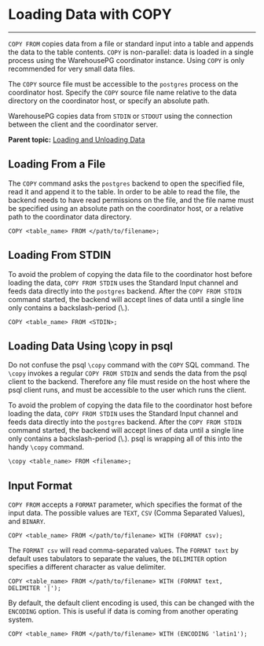 # Loading Data with COPY
---

`COPY FROM` copies data from a file or standard input into a table and appends the data to the table contents. `COPY` is non-parallel: data is loaded in a single process using the WarehousePG coordinator instance. Using `COPY` is only recommended for very small data files.

The `COPY` source file must be accessible to the `postgres` process on the coordinator host. Specify the `COPY` source file name relative to the data directory on the coordinator host, or specify an absolute path.

WarehousePG copies data from `STDIN` or `STDOUT` using the connection between the client and the coordinator server.

**Parent topic:** [Loading and Unloading Data](../../load/topics/g-loading-and-unloading-data.html)

## <a id="topic1"></a>Loading From a File

The `COPY` command asks the `postgres` backend to open the specified file, read it and append it to the table. In order to be able to read the file, the backend needs to have read permissions on the file, and the file name must be specified using an absolute path on the coordinator host, or a relative path to the coordinator data directory.

```
COPY <table_name> FROM </path/to/filename>;
```

## <a id="topic2"></a>Loading From STDIN

To avoid the problem of copying the data file to the coordinator host before loading the data, `COPY FROM STDIN` uses the Standard Input channel and feeds data directly into the `postgres` backend. After the `COPY FROM STDIN` command started, the backend will accept lines of data until a single line only contains a backslash-period \(\\.\).

```
COPY <table_name> FROM <STDIN>;
```

## <a id="topic3"></a>Loading Data Using \\copy in psql

Do not confuse the psql `\copy` command with the `COPY` SQL command. The `\copy` invokes a regular `COPY FROM STDIN` and sends the data from the psql client to the backend. Therefore any file must reside on the host where the psql client runs, and must be accessible to the user which runs the client.

To avoid the problem of copying the data file to the coordinator host before loading the data, `COPY FROM STDIN` uses the Standard Input channel and feeds data directly into the `postgres` backend. After the `COPY FROM STDIN` command started, the backend will accept lines of data until a single line only contains a backslash-period \(\\.\). psql is wrapping all of this into the handy `\copy` command.

```
\copy <table_name> FROM <filename>;
```

## <a id="topic4"></a>Input Format

`COPY FROM` accepts a `FORMAT` parameter, which specifies the format of the input data. The possible values are `TEXT`, `CSV` \(Comma Separated Values\), and `BINARY`.

```
COPY <table_name> FROM </path/to/filename> WITH (FORMAT csv);
```

The `FORMAT csv` will read comma-separated values. The `FORMAT text` by default uses tabulators to separate the values, the `DELIMITER` option specifies a different character as value delimiter.

```
COPY <table_name> FROM </path/to/filename> WITH (FORMAT text, DELIMITER '|');
```

By default, the default client encoding is used, this can be changed with the `ENCODING` option. This is useful if data is coming from another operating system.

```
COPY <table_name> FROM </path/to/filename> WITH (ENCODING 'latin1');
```

